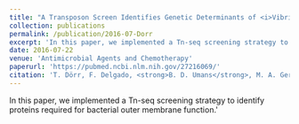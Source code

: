 ```yaml
---
title: "A Transposon Screen Identifies Genetic Determinants of <i>Vibrio cholerae</i> Resistance to High-Molecular-Weight Antibiotics"
collection: publications
permalink: /publication/2016-07-Dorr
excerpt: 'In this paper, we implemented a Tn-seq screening strategy to identify proteins required for bacterial outer membrane function.'
date: 2016-07-22
venue: 'Antimicrobial Agents and Chemotherapy'
paperurl: 'https://pubmed.ncbi.nlm.nih.gov/27216069/'
citation: 'T. Dörr, F. Delgado, <strong>B. D. Umans</strong>, M. A. Gerding, B. M. Davis, and M. K. Waldor. (2016). &quot;A Transposon Screen Identifies Genetic Determinants of <i>Vibrio cholerae</i> Resistance to High-Molecular-Weight Antibiotics.&quot; <i>Antimicrobial Agents and Chemotherapy</i>. 60(8) 4757-4763.'
---
```



In this paper, we implemented a Tn-seq screening strategy to identify proteins required for bacterial outer membrane function.'
